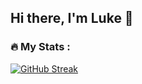 ## Hi there, I'm Luke 👋

### :fire: My Stats :

[![GitHub Streak](http://github-readme-streak-stats.herokuapp.com?user=Luke-W-Hart&theme=dark&background=000000)](https://git.io/streak-stats) &nbsp; &nbsp; &nbsp;


<!--
**Luke-W-Hart/Luke-W-Hart** is a ✨ _special_ ✨ repository because its `README.md` (this file) appears on your GitHub profile.

Here are some ideas to get you started:

- 🔭 I’m currently working on ...
- 🌱 I’m currently learning ...
- 👯 I’m looking to collaborate on ...
- 🤔 I’m looking for help with ...
- 💬 Ask me about ...
- 📫 How to reach me: ...
- 😄 Pronouns: ...
- ⚡ Fun fact: ...
-->
